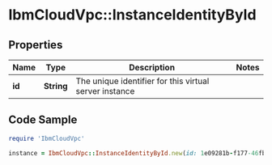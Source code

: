 # IbmCloudVpc::InstanceIdentityById

## Properties

Name | Type | Description | Notes
------------ | ------------- | ------------- | -------------
**id** | **String** | The unique identifier for this virtual server instance | 

## Code Sample

```ruby
require 'IbmCloudVpc'

instance = IbmCloudVpc::InstanceIdentityById.new(id: 1e09281b-f177-46fb-baf1-bc152b2e391a)
```



